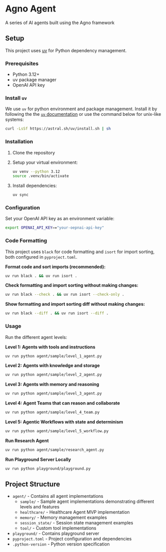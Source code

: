 # Agno Agent

A series of AI agents built using the Agno framework

## Setup

This project uses [uv](https://docs.astral.sh/uv/) for Python dependency management.

### Prerequisites

- Python 3.12+
- uv package manager
- OpenAI API key

### Install `uv`

We use `uv` for python environment and package management. Install it by following the the [`uv` documentation](https://docs.astral.sh/uv/#getting-started) or use the command below for unix-like systems:

```sh
curl -LsSf https://astral.sh/uv/install.sh | sh
```

### Installation

1. Clone the repository

2. Setup your virtual environment:
   ```bash
   uv venv --python 3.12
   source .venv/bin/activate
   ```

3. Install dependencies:
   ```bash
   uv sync
   ```

### Configuration

Set your OpenAI API key as an environment variable:

```bash
export OPENAI_API_KEY=="your-oepnai-api-key"
```

### Code Formatting

This project uses `black` for code formatting and `isort` for import sorting, both configured in `pyproject.toml`.

**Format code and sort imports (recommended):**
```bash
uv run black . && uv run isort .
```

**Check formatting and import sorting without making changes:**
```bash
uv run black --check . && uv run isort --check-only .
```

**Show formatting and import sorting diff without making changes:**
```bash
uv run black --diff . && uv run isort --diff .
```

### Usage

Run the different agent levels:

**Level 1: Agents with tools and instructions**
```bash
uv run python agent/sample/level_1_agent.py
```

**Level 2: Agents with knowledge and storage**
```bash
uv run python agent/sample/level_2_agent.py
```

**Level 3: Agents with memory and reasoning**
```bash
uv run python agent/sample/level_3_agent.py
```

**Level 4: Agent Teams that can reason and collaborate**
```bash
uv run python agent/sample/level_4_team.py
```

**Level 5: Agentic Workflows with state and determinism**
```bash
uv run python agent/sample/level_5_workflow.py
```

**Run Research Agent**
```bash
uv run python agent/sample/research_agent.py
```

**Run Playground Server Locally**
```bash
uv run python playground/playground.py
```

## Project Structure

- `agent/` - Contains all agent implementations
  - `sample/` - Sample agent implementations demonstrating different levels and features
  - `healthcare/` - Healthcare Agent MVP implementation
  - `memory/` - Memory management examples
  - `session_state/` - Session state management examples
  - `tool/` - Custom tool implementations
- `playground/` - Contains playground server
- `pyproject.toml` - Project configuration and dependencies
- `.python-version` - Python version specification 